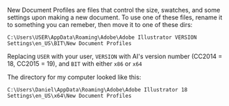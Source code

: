 New Document Profiles are files that control the size, swatches, and some settings upon making a new document.
To use one of these files, rename it to something you can remeber, then move it to one of these dirs:

`C:\Users\USER\AppData\Roaming\Adobe\Adobe Illustrator VERSION Settings\en_US\BIT\New Document Profiles`

Replacing `USER` with your user, `VERSION` with AI's version number (CC2014 = 18, CC2015 = 19), and `BIT` with either `x86` or `x64`


The directory for my computer looked like this:

`C:\Users\Daniel\AppData\Roaming\Adobe\Adobe Illustrator 18 Settings\en_US\x64\New Document Profiles`
